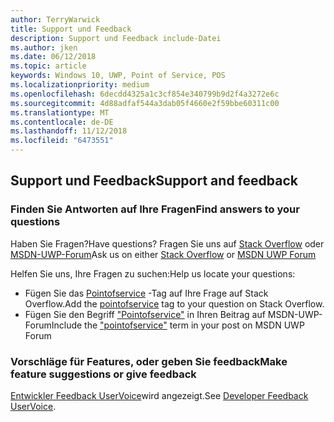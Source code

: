 ```yaml
---
author: TerryWarwick
title: Support und Feedback
description: Support und Feedback include-Datei
ms.author: jken
ms.date: 06/12/2018
ms.topic: article
keywords: Windows 10, UWP, Point of Service, POS
ms.localizationpriority: medium
ms.openlocfilehash: 6decdd4325a1c3cf854e340799b9d2f4a3272e6c
ms.sourcegitcommit: 4d88adfaf544a3dab05f4660e2f59bbe60311c00
ms.translationtype: MT
ms.contentlocale: de-DE
ms.lasthandoff: 11/12/2018
ms.locfileid: "6473551"
---
```

## <a name="support-and-feedback"></a><span data-ttu-id="cd335-104">Support und Feedback</span><span class="sxs-lookup"><span data-stu-id="cd335-104">Support and feedback</span></span>

### <a name="find-answers-to-your-questions"></a><span data-ttu-id="cd335-105">Finden Sie Antworten auf Ihre Fragen</span><span class="sxs-lookup"><span data-stu-id="cd335-105">Find answers to your questions</span></span>

<span data-ttu-id="cd335-106">Haben Sie Fragen?</span><span class="sxs-lookup"><span data-stu-id="cd335-106">Have questions?</span></span> <span data-ttu-id="cd335-107">Fragen Sie uns auf [Stack Overflow](https://aka.ms/pos-stackoverflow) oder [MSDN-UWP-Forum](https://aka.ms/pos-msdn-uwpforum)</span><span class="sxs-lookup"><span data-stu-id="cd335-107">Ask us on either [Stack Overflow](https://aka.ms/pos-stackoverflow) or [MSDN UWP Forum](https://aka.ms/pos-msdn-uwpforum)</span></span>

<span data-ttu-id="cd335-108">Helfen Sie uns, Ihre Fragen zu suchen:</span><span class="sxs-lookup"><span data-stu-id="cd335-108">Help us locate your questions:</span></span>
- <span data-ttu-id="cd335-109">Fügen Sie das [Pointofservice](https://aka.ms/pos-stackoverflow) -Tag auf Ihre Frage auf Stack Overflow.</span><span class="sxs-lookup"><span data-stu-id="cd335-109">Add the [pointofservice](https://aka.ms/pos-stackoverflow) tag to your question on Stack Overflow.</span></span> 
- <span data-ttu-id="cd335-110">Fügen Sie den Begriff ["Pointofservice"](https://aka.ms/pos-msdn-uwpforum) in Ihren Beitrag auf MSDN-UWP-Forum</span><span class="sxs-lookup"><span data-stu-id="cd335-110">Include the ["pointofservice"](https://aka.ms/pos-msdn-uwpforum) term in your post on MSDN UWP Forum</span></span>

### <a name="make-feature-suggestions-or-give-feedback"></a><span data-ttu-id="cd335-111">Vorschläge für Features, oder geben Sie feedback</span><span class="sxs-lookup"><span data-stu-id="cd335-111">Make feature suggestions or give feedback</span></span>
<span data-ttu-id="cd335-112">[Entwickler Feedback UserVoice](https://wpdev.uservoice.com/forums/110705-universal-windows-platform?category_id=202594)wird angezeigt.</span><span class="sxs-lookup"><span data-stu-id="cd335-112">See [Developer Feedback UserVoice](https://wpdev.uservoice.com/forums/110705-universal-windows-platform?category_id=202594).</span></span>